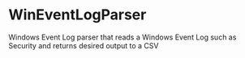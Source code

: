 # WinEventLogParser
Windows Event Log parser that reads a Windows Event Log such as Security and returns desired output to a CSV